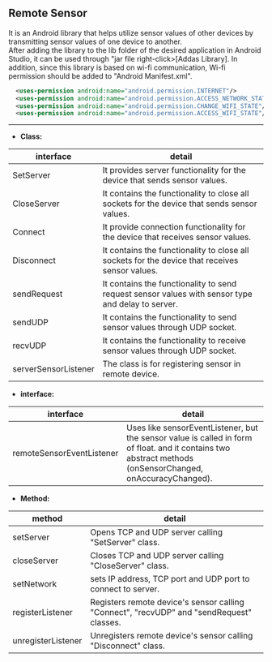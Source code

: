 **Remote Sensor**
----
It is an Android library that helps utilize sensor values of other devices by transmitting sensor values of one device to another.   
After adding the library to the lib folder of the desired application in Android Studio, it can be used through "jar file right-click>[Addas Library]. In addition, since this library is based on wi-fi communication, Wi-fi permission should be added to "Android Manifest.xml".
~~~ xml
  <uses-permission android:name="android.permission.INTERNET"/>
  <uses-permission android:name="android.permission.ACCESS_NETWORK_STATE"/>
  <uses-permission android:name="android.permission.CHANGE_WIFI_STATE"/>
  <uses-permission android:name="android.permission.ACCESS_WIFI_STATE"/>
~~~ 
----
* **Class:**

|interface|detail|
|------|------|
|SetServer|It provides server functionality for the device that sends sensor values.|
|CloseServer|It contains the functionality to close all sockets for the device that sends sensor values.|
|Connect|It provide connection functionality for the device that receives sensor values.|
|Disconnect|It contains the functionality to close all sockets for the device that receives sensor values.|
|sendRequest|It contains the functionality to send request sensor values with sensor type and delay to server.| 
|sendUDP|It contains the functionality to send sensor values through UDP socket.|
|recvUDP|It contains the functionality to receive sensor values through UDP socket.|
|serverSensorListener|The class is for registering sensor in remote device.|

* **interface:**

|interface|detail|
|------|------|
|remoteSensorEventListener|Uses like sensorEventListener, but the sensor value is called in form of float. and it contains two abstract methods (onSensorChanged, onAccuracyChanged).|

* **Method:**

|method|detail|
|------|------|
|setServer|Opens TCP and UDP server calling "SetServer" class.|
|closeServer|Closes TCP and UDP server calling "CloseServer" class.|
|setNetwork|sets IP address, TCP port and UDP port to connect to server.|
|registerListener|Registers remote device's sensor calling "Connect", "recvUDP" and "sendRequest" classes.|
|unregisterListener|Unregisters remote device's sensor calling "Disconnect" class.|


